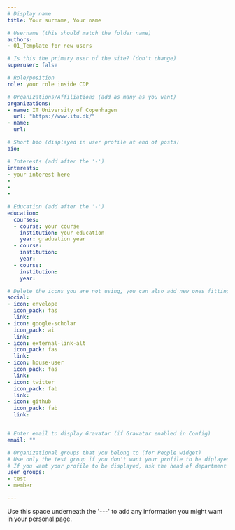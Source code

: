 ```yaml
---
# Display name
title: Your surname, Your name

# Username (this should match the folder name)
authors: 
- 01_Template for new users

# Is this the primary user of the site? (don't change)
superuser: false

# Role/position
role: your role inside CDP

# Organizations/Affiliations (add as many as you want)
organizations:
- name: IT University of Copenhagen
  url: "https://www.itu.dk/"
- name: 
  url: 

# Short bio (displayed in user profile at end of posts)
bio: 

# Interests (add after the '-')
interests:
- your interest here
-
-
-

# Education (add after the '-')
education:
  courses:
  - course: your course
    institution: your education
    year: graduation year
  - course: 
    institution: 
    year: 
  - course: 
    institution: 
    year: 

# Delete the icons you are not using, you can also add new ones fitting your needs by browsing https://fontawesome.com/icons (more than 4/5 icons are not advised)
social:
- icon: envelope
  icon_pack: fas
  link: 
- icon: google-scholar
  icon_pack: ai
  link: 
- icon: external-link-alt
  icon_pack: fas
  link: 
- icon: house-user
  icon_pack: fas
  link: 
- icon: twitter
  icon_pack: fab
  link: 
- icon: github
  icon_pack: fab
  link: 


# Enter email to display Gravatar (if Gravatar enabled in Config)
email: ""

# Organizational groups that you belong to (for People widget)
# Use only the test group if you don't want your profile to be diplayed
# If you want your profile to be displayed, ask the head of department for which user group to use
user_groups:
- test
- member

---
```


Use this space underneath the '---' to add any information you might want in your personal page. 